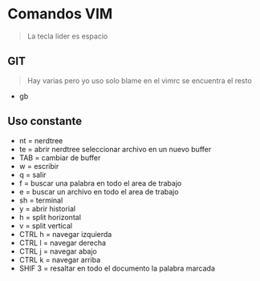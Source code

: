 # Comandos VIM

> La tecla lider es espacio

## GIT 
> Hay varias pero yo uso solo blame
> en el vimrc se encuentra el resto
* <Leader> gb

## Uso constante

* <Leader> nt = nerdtree
* <Leader> te = abrir nerdtree seleccionar archivo en un nuevo buffer
* TAB         = cambiar de buffer
* <Leader> w  = escribir
* <Leader> q  = salir
* <Leader> f  = buscar una palabra en todo el area de trabajo
* <Leader> e  = buscar un archivo en todo el area de trabajo
* <Leader> sh = terminal
* <Leader> y  = abrir historial
* <Leader> h  = split horizontal
* <Leader> v  = split vertical
* CTRL h      = navegar izquierda 
* CTRL l      = navegar derecha
* CTRL j      = navegar abajo 
* CTRL k      = navegar arriba
* SHIF 3      = resaltar en todo el documento la palabra marcada
 
